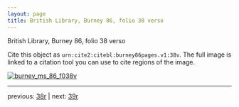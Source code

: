 ```yaml
---
layout: page
title: British Library, Burney 86, folio 38 verso
---
```


British Library, Burney 86, folio 38 verso

Cite this object as `urn:cite2:citebl:burney86pages.v1:38v`.  The full image is linked to a citation tool you can use to cite regions of the image.

[![burney_ms_86_f038v](http://www.homermultitext.org/iipsrv?IIIF=/project/homer/pyramidal/deepzoom/citebl/burney86imgs/v1/burney_ms_86_f038v.tif/full/800,/0/default.jpg)](http://www.homermultitext.org/ict2/?urn=urn:cite2:citebl:burney86imgs.v1:burney_ms_86_f038v) 

---

previous:  [38r](../38r/) | next: [39r](../39r/)